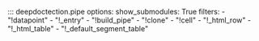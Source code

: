 
::: deepdoctection.pipe
    options:
        show_submodules: True
        filters:
            - "!datapoint"
            - "!_entry"
            - "!build_pipe"
            - "!clone"
            - "!cell"
            - "!_html_row"
            - "!_html_table"
            - "!_default_segment_table"

